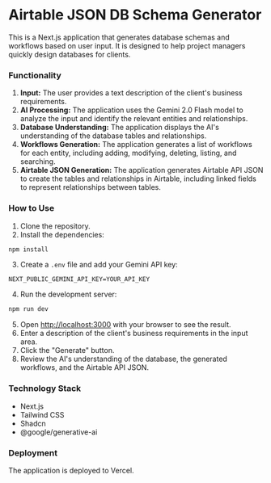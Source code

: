 # Airtable JSON DB Schema Generator

This is a Next.js application that generates database schemas and workflows based on user input. It is designed to help project managers quickly design databases for clients.

### Functionality

1.  **Input:** The user provides a text description of the client's business requirements.
2.  **AI Processing:** The application uses the Gemini 2.0 Flash model to analyze the input and identify the relevant entities and relationships.
3.  **Database Understanding:** The application displays the AI's understanding of the database tables and relationships.
4.  **Workflows Generation:** The application generates a list of workflows for each entity, including adding, modifying, deleting, listing, and searching.
5.  **Airtable JSON Generation:** The application generates Airtable API JSON to create the tables and relationships in Airtable, including linked fields to represent relationships between tables.

### How to Use

1.  Clone the repository.
2.  Install the dependencies:

```bash
npm install
```

3.  Create a `.env` file and add your Gemini API key:

```
NEXT_PUBLIC_GEMINI_API_KEY=YOUR_API_KEY
```

4.  Run the development server:

```bash
npm run dev
```

5.  Open [http://localhost:3000](http://localhost:3000) with your browser to see the result.
6.  Enter a description of the client's business requirements in the input area.
7.  Click the "Generate" button.
8.  Review the AI's understanding of the database, the generated workflows, and the Airtable API JSON.

### Technology Stack

*   Next.js
*   Tailwind CSS
*   Shadcn
*   @google/generative-ai

### Deployment

The application is deployed to Vercel.
